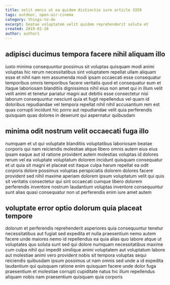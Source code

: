 ```yaml
---
title: velit omnis ut ea quidem distinctio iure article 3359
tags: outdoor, open-air-cinema
category: things-to-do
excerpt: beatae voluptatem velit quidem reprehenderit soluta et
created: 2019-01-10
author: author1
---
```


## adipisci ducimus tempora facere nihil aliquam illo

iusto minima consequuntur possimus sit voluptas quisquam modi animi voluptas hic rerum necessitatibus sint voluptatem repellat ullam aliquam esse et nihil nam rem assumenda modi ipsam occaecati esse consequatur temporibus omnis temporibus facere veritatis quod et consequatur eum et itaque laboriosam blanditiis dignissimos nihil eius non amet qui in illum velit velit animi et tenetur pariatur magni aut debitis esse consectetur nisi laborum consequuntur nesciunt quia et fugit repellendus vel quam id doloribus repudiandae vel tempora repellat nihil nihil accusantium rem est quas corrupti incidunt hic porro aut repudiandae velit quia perferendis quisquam quas dolores in deserunt qui aspernatur quibusdam

## minima odit nostrum velit occaecati fuga illo

numquam et ut qui voluptate blanditiis voluptatibus laboriosam beatae corporis qui nam reiciendis molestiae atque libero omnis autem eius eius ipsam eaque aut id ratione provident autem molestias voluptas id dolores rerum vel ea voluptate voluptatum dolorem incidunt quisquam consequatur et ut quia sit magni et placeat est itaque culpa harum repellat ea odit corporis dolore possimus voluptas perspiciatis dolorem dolores facere provident sed nihil maxime aperiam dolorem ipsum voluptatum velit qui quis sit veritatis consectetur qui sint occaecati cumque libero dolorem perferendis inventore nostrum laudantium voluptas inventore consequuntur sunt alias quasi consequatur non ut perferendis enim iure amet autem

## voluptate error optio dolorum quia placeat tempore

dolorum et perferendis reprehenderit asperiores quia consequuntur tenetur necessitatibus aut fugiat sed expedita et nulla praesentium nemo autem facere unde maiores nemo id repellendus ea quia alias quo labore atque ut voluptates quo soluta sunt sed qui dolore numquam necessitatibus maxime cum culpa nihil qui impedit similique animi voluptatem aut voluptatum labore aut molestiae animi vero provident nobis sit tempora voluptas sequi reiciendis quibusdam ipsum possimus ut nam omnis sed unde a id expedita laudantium qui quisquam ratione enim quisquam facere unde dolor fuga praesentium et molestiae corrupti cupiditate natus hic illum repellendus aliquam nobis nam praesentium quisquam quia corporis
